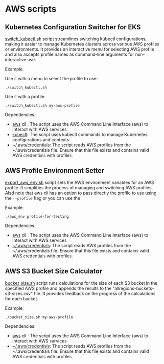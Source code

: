 # AWS scripts

## Kubernetes Configuration Switcher for EKS

[switch_kubectl.sh](switch_kubectl.sh) script streamlines switching kubectl configurations, making it easier to manage Kubernetes clusters
across various AWS profiles or environments. It provides an interactive menu for selecting AWS profile
and also accepts profile names as command-line arguments for non-interactive use.

Example:

Use it with a menu to select the profile to use:

```
./switch_kubectl.sh
```

Use it with a profile:

```
./switch_kubectl.sh my-aws-profile
```

Dependencies:

- [aws](https://aws.amazon.com/es/cli/) cli : The script uses the AWS Command Line Interface (aws) to interact with AWS services
- [kubectl](https://kubernetes.io/es/docs/tasks/tools/): The script uses kubectl commands to manage Kubernetes configurations and contexts.
- [~/.aws/credentials](https://docs.aws.amazon.com/cli/latest/userguide/cli-configure-files.html): The script reads AWS profiles from the ~/.aws/credentials file. Ensure that this file exists and contains valid AWS credentials with profiles.

## AWS Profile Environment Setter

[export_aws_env.sh](export_aws_env.sh) script sets the AWS environment variables for an AWS profile. It simplifies the process of managing and switching AWS profiles, Alsd note that aws cli has an option to pass directly the profile to use using the `--profile` flag or you can use the

Example:

```
./aws_env profile-for-testing
```

Dependencies:

- [aws](https://aws.amazon.com/es/cli/) cli : The script uses the AWS Command Line Interface (aws) to interact with AWS services
- [~/.aws/credentials](https://docs.aws.amazon.com/cli/latest/userguide/cli-configure-files.html): The script reads AWS profiles from the ~/.aws/credentials file. Ensure that this file exists and contains valid AWS credentials with profiles.

## AWS S3 Bucket Size Calculator

[bucket_size.sh](bucket_size.sh) script runs calculations for the size of each S3 bucket in the specified AWS profile and appends the results to the "allregions-buckets-s3-sizes.csv" file. It provides feedback on the progress of the calculations for each bucket.

Example:

```
./bucket_size.sh my-aws-profile
```

Dependencies:

- [aws](https://aws.amazon.com/es/cli/) cli : The script uses the AWS Command Line Interface (aws) to interact with AWS services
- [~/.aws/credentials](https://docs.aws.amazon.com/cli/latest/userguide/cli-configure-files.html): The script reads AWS profiles from the ~/.aws/credentials file. Ensure that this file exists and contains valid AWS credentials with profiles.
